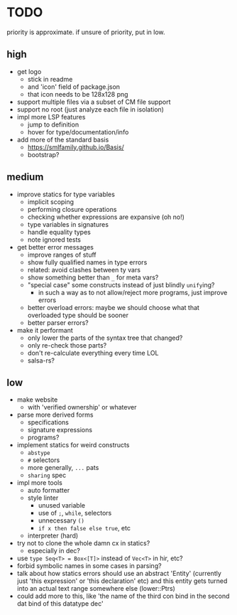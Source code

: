 # TODO

priority is approximate. if unsure of priority, put in low.

## high

- get logo
  - stick in readme
  - and 'icon' field of package.json
  - that icon needs to be 128x128 png
- support multiple files via a subset of CM file support
- support no root (just analyze each file in isolation)
- impl more LSP features
  - jump to definition
  - hover for type/documentation/info
- add more of the standard basis
  - https://smlfamily.github.io/Basis/
  - bootstrap?

## medium

- improve statics for type variables
  - implicit scoping
  - performing closure operations
  - checking whether expressions are expansive (oh no!)
  - type variables in signatures
  - handle equality types
  - note ignored tests
- get better error messages
  - improve ranges of stuff
  - show fully qualified names in type errors
  - related: avoid clashes between ty vars
  - show something better than `_` for meta vars?
  - "special case" some constructs instead of just blindly `unify`ing?
    - in such a way as to not allow/reject more programs, just improve errors
  - better overload errors: maybe we should choose what that overloaded type should be sooner
  - better parser errors?
- make it performant
  - only lower the parts of the syntax tree that changed?
  - only re-check those parts?
  - don't re-calculate everything every time LOL
  - salsa-rs?

## low

- make website
  - with 'verified ownership' or whatever
- parse more derived forms
  - specifications
  - signature expressions
  - programs?
- implement statics for weird constructs
  - `abstype`
  - `#` selectors
  - more generally, `...` pats
  - `sharing` spec
- impl more tools
  - auto formatter
  - style linter
    - unused variable
    - use of `;`, `while`, selectors
    - unnecessary `()`
    - `if x then false else true`, etc
  - interpreter (hard)
- try not to clone the whole damn cx in statics?
  - especially in dec?
- use `type Seq<T> = Box<[T]>` instead of `Vec<T>` in hir, etc?
- forbid symbolic names in some cases in parsing?
- talk about how statics errors should use an abstract 'Entity' (currently just 'this expression' or 'this declaration' etc) and this entity gets turned into an actual text range somewhere else (lower::Ptrs)
- could add more to this, like 'the name of the third con bind in the second dat bind of this datatype dec'
